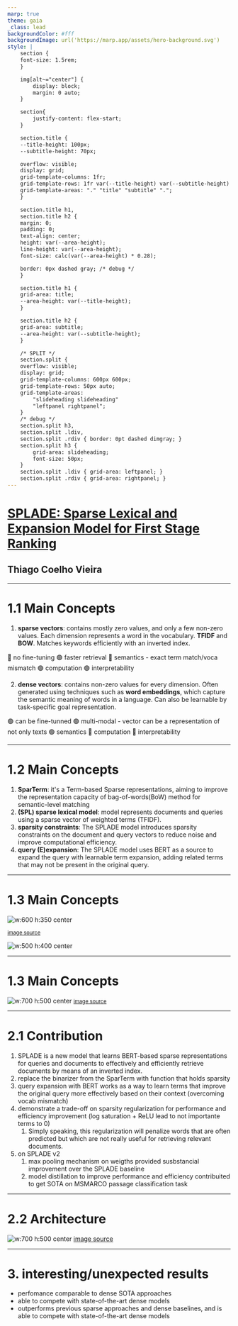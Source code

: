 ```yaml
---
marp: true
theme: gaia
_class: lead
backgroundColor: #fff
backgroundImage: url('https://marp.app/assets/hero-background.svg')
style: |
    section {
    font-size: 1.5rem;
    }

    img[alt~="center"] {
        display: block;
        margin: 0 auto;
    }

    section{
        justify-content: flex-start;
    }

    section.title {
    --title-height: 100px;
    --subtitle-height: 70px;

    overflow: visible;
    display: grid;
    grid-template-columns: 1fr;
    grid-template-rows: 1fr var(--title-height) var(--subtitle-height) 1fr;
    grid-template-areas: "." "title" "subtitle" ".";
    }

    section.title h1,
    section.title h2 {
    margin: 0;
    padding: 0;
    text-align: center;
    height: var(--area-height);
    line-height: var(--area-height);
    font-size: calc(var(--area-height) * 0.28);

    border: 0px dashed gray; /* debug */
    }

    section.title h1 {
    grid-area: title;
    --area-height: var(--title-height);
    }

    section.title h2 {
    grid-area: subtitle;
    --area-height: var(--subtitle-height);
    }

    /* SPLIT */
    section.split {
    overflow: visible;
    display: grid;
    grid-template-columns: 600px 600px;
    grid-template-rows: 50px auto;
    grid-template-areas: 
        "slideheading slideheading"
        "leftpanel rightpanel";
    }
    /* debug */
    section.split h3, 
    section.split .ldiv, 
    section.split .rdiv { border: 0pt dashed dimgray; }
    section.split h3 {
        grid-area: slideheading;
        font-size: 50px;
    }
    section.split .ldiv { grid-area: leftpanel; }
    section.split .rdiv { grid-area: rightpanel; }
---
```

<!-- _class: title -->

# [SPLADE: Sparse Lexical and Expansion Model for First Stage Ranking](https://arxiv.org/pdf/2107.05720.pdf)

## Thiago Coelho Vieira
---
<!-- paginate: true -->

<!-- # 1. Questions

1. **main concepts**
2. **contributions**
3. **interesting/unexpected results**
4. ~~basic doubts~~
5. ~~advanced topics for discussion~~ -->

# 1.1 Main Concepts

1. **sparse vectors**: contains mostly zero values, and only a few non-zero values. Each dimension represents a word in the vocabulary. **TFIDF** and **BOW**. Matches keywords efficiently with an inverted index.

🔴 no fine-tuning  🟢 faster retrieval 🔴 semantics - exact term match/voca mismatch 
🟢 computation 🟢 interpretability

2. **dense vectors**: contains non-zero values for every dimension. Often generated using techniques such as **word embeddings**, which capture the semantic meaning of words in a language. Can also be learnable by task-specific goal representation.

🟢 can be fine-tunned 🟢 multi-modal - vector can be a representation of not only texts 🟢 semantics 🔴 computation 🔴 interpretability

---

# 1.2 Main Concepts

1. **SparTerm**: it's a Term-based Sparse representations, aiming to improve the representation capacity of bag-of-words(BoW)
method for semantic-level matching
2. **(SPL) sparse lexical model**: model represents documents and queries using a sparse vector of weighted terms (TFIDF).
3. **sparsity constraints**: The SPLADE model introduces sparsity constraints on the document and query vectors to reduce noise and improve computational efficiency.
4. **query (E)expansion**: The SPLADE model uses BERT as a source to expand the query with learnable term expansion, adding related terms that may not be present in the original query.

---

# 1.3 Main Concepts

<!-- _class: split -->

<div class=ldiv>

![w:600 h:350 center](1-stage.png)

<small>[image source](https://www.pinecone.io/learn/splade/)</small>
</div>
<div class=rdiv>

![w:500 h:400 center](2-stage.png)

</div>

---

# 1.3 Main Concepts

![w:700 h:500 center](importance-estimation.png)
<small>[image source](https://www.pinecone.io/learn/splade/)</small>

---

# 2.1 Contribution

1. SPLADE is a new model that learns BERT-based sparse representations for queries and documents to effectively and efficiently retrieve documents by means of an inverted index.
2. replace the binarizer from the SparTerm with function that holds sparsity
3. query expansion with BERT works as a way to learn terms that improve the original query more effectively based on their context (overcoming vocab mismatch)
4. demonstrate a trade-off on sparsity regularization for performance and efficiency improvement (log saturation + ReLU lead to not importante terms to 0)
   1. Simply speaking, this regularization will penalize words that are often predicted but which are not really useful for retrieving relevant documents.
5. on SPLADE v2
   1. max pooling mechanism on weigths provided susbstancial improvement over the SPLADE baseline
   2. model distillation to improve performance and efficiency contribuited to get SOTA on MSMARCO passage classification task

---

# 2.2 Architecture

![w:700 h:500 center](splade.png)
[image source](https://github.com/naver/splade)

---

# 3. interesting/unexpected results

- perfomance comparable to dense SOTA approaches
- able to compete with state-of-the-art dense models
- outperforms previous sparse approaches and dense baselines, and is able to compete with state-of-the-art dense models
